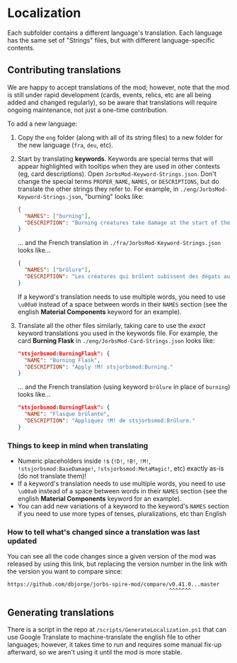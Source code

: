 # Localization

Each subfolder contains a different language's translation. Each language has the same set of "Strings" files, but with
different language-specific contents.

## Contributing translations

We are happy to accept translations of the mod; however, note that the mod is still under rapid development (cards,
events, relics, etc are all being added and changed regularly), so be aware that translations will require ongoing
maintenance, not just a one-time contribution.

To add a new language:

1. Copy the `eng` folder (along with all of its string files) to a new folder for the new language
   (`fra`, `deu`, etc).
2. Start by translating **keywords**. Keywords are special terms that will appear highlighted with tooltips when they
   are used in other contexts (eg, card descriptions). Open `JorbsMod-Keyword-Strings.json`. Don't change the special
   terms `PROPER_NAME`, `NAMES`, or `DESCRIPTIONS`, but do translate the other strings they refer to. For example, in
   `./eng/JorbsMod-Keyword-Strings.json`, "burning"
   looks like:
   
   ```json
   {
     "NAMES": ["burning"],
     "DESCRIPTION": "Burning creatures take damage at the start of their turn and have healing reduced by 50%. Each turn, Burning is reduced by half."
   }
   ```
   
   ... and the French translation in `./fra/JorbsMod-Keyword-Strings.json` looks like...
   
   ```json
   {
     "NAMES": ["brûlure"],
     "DESCRIPTION": "Les créatures qui brûlent subissent des dégats au début de leur tour et leurs soins sont réduits de moitié. Chaque tour, la Brûlure est diminuée de moitié."
   }
   ```
   
   If a keyword's translation needs to use multiple words, you need to use `\u00a0` instead of a space between words
   in their `NAMES` section (see the english **Material Components** keyword for an example).
3. Translate all the other files similarly, taking care to use the *exact* keyword translations you used in the
   keywords file. For example, the card **Burning Flask** in `./eng/JorbsMod-Card-Strings.json` looks like:
   
   ```json
   "stsjorbsmod:BurningFlask": {
     "NAME": "Burning Flask",
     "DESCRIPTION": "Apply !M! stsjorbsmod:Burning."
   }
   ```
   
   ... and the French translation (using keyword `brûlure` in place of `burning`) looks like...
   
   ```json
   "stsjorbsmod:BurningFlask": {
     "NAME": "Flasque brûlante",
     "DESCRIPTION": "Appliquez !M! de stsjorbsmod:Brûlure."
   }
   ```

### Things to keep in mind when translating
* Numeric placeholders inside `!`s (`!D!`, `!B!`, `!M!`, `!stsjorbsmod:BaseDamage!`, `!stsjorbsmod:MetaMagic!`,
  etc) exactly as-is (do not translate them)!
* If a keyword's translation needs to use multiple words, you need to use `\u00a0` instead of a space between words
  in their `NAMES` section (see the english **Material Components** keyword for an example).
* You can add new variations of a keyword to the keyword's `NAMES` section if you need to use more types of tenses,
  pluralizations, etc than English

### How to tell what's changed since a translation was last updated

You can see all the code changes since a given version of the mod was released by using this link, but replacing the
version number in the link with the version you want to compare since:

```
https://github.com/dbjorge/jorbs-spire-mod/compare/v0.41.0...master
                                                   ^^^^^^^
```

## Generating translations

There is a script in the repo at `/scripts/GenerateLocalization.ps1` that can use Google Translate to machine-translate
the english file to other languages; however, it takes time to run and requires some manual fix-up afterward, so we
aren't using it until the mod is more stable.
